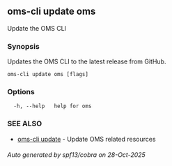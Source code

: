 ## oms-cli update oms

Update the OMS CLI

### Synopsis

Updates the OMS CLI to the latest release from GitHub.

```
oms-cli update oms [flags]
```

### Options

```
  -h, --help   help for oms
```

### SEE ALSO

* [oms-cli update](oms-cli_update.md)	 - Update OMS related resources

###### Auto generated by spf13/cobra on 28-Oct-2025
